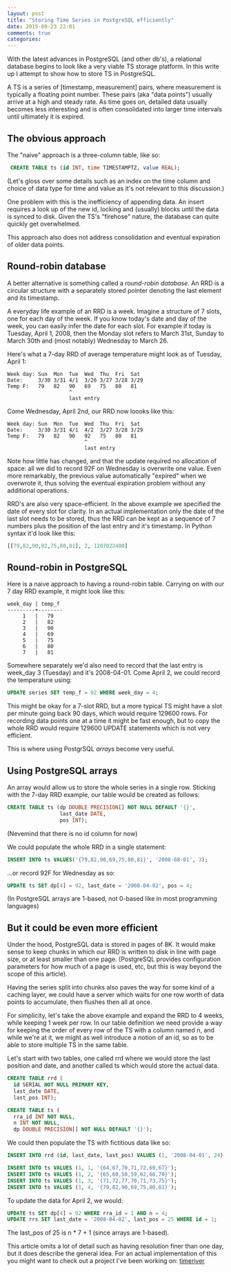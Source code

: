 ```yaml
---
layout: post
title: "Storing Time Series in PostgreSQL efficiently"
date: 2015-09-23 22:01
comments: true
categories:
---
```


With the latest advances in PostgreSQL (and other db's), a relational
database begins to look like a very viable TS storage platform. In
this write up I attempt to show how to store TS in PostgreSQL.

A TS is a series of [timestamp, measurement] pairs, where measurement
is typically a floating point number. These pairs (aka "data points")
usually arrive at a high and steady rate. As time goes on, detailed
data usually becomes less interesting and is often consolidated into
larger time intervals until ultimately it is expired.

## The obvious approach ##

The "naive" approach is a three-column table, like so:

```sql
 CREATE TABLE ts (id INT, time TIMESTAMPTZ, value REAL);
```

(Let's gloss over some details such as an index on the time column and
choice of data type for time and value as it's not relevant to this
discussion.)

One problem with this is the inefficiency of appending data. An insert
requires a look up of the new id, locking and (usually) blocks until
the data is synced to disk. Given the TS's "firehose" nature, the
database can quite quickly get overwhelmed.

This approach also does not address consolidation and eventual
expiration of older data points.

## Round-robin database ##

A better alternative is something called a _round-robin database_.  An
RRD is a circular structure with a separately stored pointer denoting
the last element and its timestamp.

A everyday life example of an RRD is a week. Imagine a structure of 7
slots, one for each day of the week. If you know today's date and day
of the week, you can easily infer the date for each slot. For example
if today is Tuesday, April 1, 2008, then the Monday slot refers to
March 31st, Sunday to March 30th and (most notably) Wednesday to March
26.

Here's what a 7-day RRD of average temperature might look as of
Tuesday, April 1:

```
Week day: Sun  Mon  Tue  Wed  Thu  Fri  Sat
Date:     3/30 3/31 4/1  3/26 3/27 3/28 3/29
Temp F:   79   82   90   69   75   80   81
                    ^
                    last entry
```

Come Wednesday, April 2nd, our RRD now loooks like this:

```
Week day: Sun  Mon  Tue  Wed  Thu  Fri  Sat
Date:     3/30 3/31 4/1  4/2  3/27 3/28 3/29
Temp F:   79   82   90   92   75   80   81
                         ^
                         last entry
```

Note how little has changed, and that the update required no
allocation of space: all we did to record 92F on Wednesday is
overwrite one value. Even more remarkably, the previous value
automatically "expired" when we overwrote it, thus solving the
eventual expiration problem without any additional operations.

RRD's are also very space-efficient. In the above example we specified
the date of every slot for clarity. In an actual implementation only
the date of the last slot needs to be stored, thus the RRD can be kept
as a sequence of 7 numbers plus the position of the last entry and
it's timestamp. In Python syntax it'd look like this:

```python
[[79,82,90,92,75,80,81], 2, 1207022400]
```

## Round-robin in PostgreSQL ##

Here is a naive approach to having a round-robin table. Carrying on
with our 7 day RRD example, it might look like this:

```
week_day | temp_f
---------+--------
     1   |   79
     2   |   82
     3   |   90
     4   |   69
     5   |   75
     6   |   80
     7   |   81
```

Somewhere separately we'd also need to record that the last entry is
week_day 3 (Tuesday) and it's 2008-04-01. Come April 2, we could
record the temperature using:

```sql
UPDATE series SET temp_f = 92 WHERE week_day = 4;
```

This might be okay for a 7-slot RRD, but a more typical TS might have
a slot per minute going back 90 days, which would require 129600
rows. For recording data points one at a time it might be fast enough,
but to copy the whole RRD would require 129600 UPDATE statements which
is not very efficient.

This is where using PostgrSQL _arrays_ become very useful.

## Using PostgreSQL arrays ##

An array would allow us to store the whole series in a single
row. Sticking with the 7-day RRD example, our table would be created
as follows:
```sql
CREATE TABLE ts (dp DOUBLE PRECISION[] NOT NULL DEFAULT '{}',
                 last_date DATE,
                 pos INT);
```
(Nevemind that there is no id column for now)

We could populate the whole RRD in a single statement:
```sql
INSERT INTO ts VALUES('{79,82,90,69,75,80,81}', '2008-08-01', 3);
```
...or record 92F for Wednesday as so:
```sql
UPDATE ts SET dp[4] = 92, last_date = '2008-04-02', pos = 4;
```
(In PostgreSQL arrays are 1-based, not 0-based like in most
programming languages)

## But it could be even more efficient ##

Under the hood, PostgreSQL data is stored in pages of 8K. It would
make sense to keep chunks in which our RRD is written to disk in line
with page size, or at least smaller than one page. (PostgreSQL provides
configuration parameters for how much of a page is used, etc, but this
is way beyond the scope of this article).

Having the series split into chunks also paves the way for some kind
of a caching layer, we could have a server which waits for one row
worth of data points to accumulate, then flushes then all at once.

For simplicity, let's take the above example and expand the RRD to 4
weeks, while keeping 1 week per row. In our table definition we need
provide a way for keeping the order of every row of the TS with a
column named n, and while we're at it, we might as well introduce a
notion of an id, so as to be able to store multiple TS in the same
table.

Let's start with two tables, one called rrd where we would store the
last position and date, and another called ts which would store the
actual data.

```sql
CREATE TABLE rrd (
  id SERIAL NOT NULL PRIMARY KEY,
  last_date DATE,
  last_pos INT);

CREATE TABLE ts (
  rra_id INT NOT NULL,
  n INT NOT NULL,
  dp DOUBLE PRECISION[] NOT NULL DEFAULT '{}');
```

We could then populate the TS with fictitious data like so:
```sql
INSERT INTO rrd (id, last_date, last_pos) VALUES (1, '2008-04-01', 24);

INSERT INTO ts VALUES (1, 1, '{64,67,70,71,72,69,67}');
INSERT INTO ts VALUES (1, 2, '{65,60,58,59,62,68,70}');
INSERT INTO ts VALUES (1, 3, '{71,72,77,70,71,73,75}');
INSERT INTO ts VALUES (1, 4, '{79,82,90,69,75,80,81}');
```

To update the data for April 2, we would:
```sql
UPDATE ts SET dp[4] = 92 WHERE rra_id = 1 AND n = 4;
UPDATE rrs SET last_date = '2008-04-02', last_pos = 25 WHERE id = 1;
```

The last_pos of 25 is n * 7 + 1 (since arrays are 1-based).

This article omits a lot of detail such as having resolution finer
than one day, but it does describe the general idea. For an actual
implementation of this you might want to check out a project I've been
working on: [timeriver](https://github.com/grisha/timeriver)
